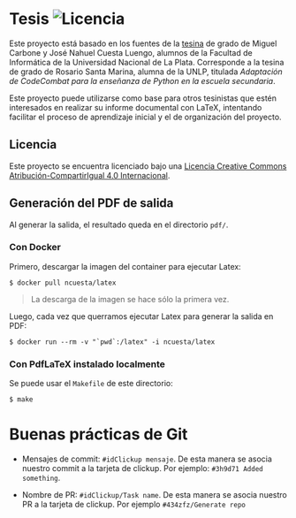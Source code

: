 # Tesis ![Licencia](https://i.creativecommons.org/l/by-sa/4.0/88x31.png)

Este proyecto está basado en los fuentes de la [tesina](https://github.com/ncuesta/tesis)
 de grado de Miguel Carbone y
José Nahuel Cuesta Luengo, alumnos de la Facultad de Informática de la
Universidad Nacional de La Plata. Corresponde a la tesina de grado de Rosario Santa Marina, alumna de la UNLP, titulada *Adaptación de CodeCombat para la enseñanza de Python en la escuela secundaria*.

Este proyecto puede utilizarse como base para otros tesinistas que estén
interesados en realizar su informe documental con LaTeX, intentando facilitar el
proceso de aprendizaje inicial y el de organización del proyecto.

## Licencia

Este proyecto se encuentra licenciado bajo una [Licencia Creative Commons
Atribución-CompartirIgual 4.0 Internacional](http://creativecommons.org/licenses/by-sa/4.0/).

## Generación del PDF de salida

Al generar la salida, el resultado queda en el directorio `pdf/`.

### Con Docker

Primero, descargar la imagen del container para ejecutar Latex:

```console
$ docker pull ncuesta/latex
```

> La descarga de la imagen se hace sólo la primera vez.

Luego, cada vez que querramos ejecutar Latex para generar la salida en PDF:

```console
$ docker run --rm -v "`pwd`:/latex" -i ncuesta/latex
```

### Con PdfLaTeX instalado localmente

Se puede usar el `Makefile` de este directorio:

```console
$ make
```

# Buenas prácticas de Git

- Mensajes de commit: `#idClickup mensaje`. De esta manera se asocia nuestro commit a la tarjeta de clickup. Por ejemplo: `#3h9d71 Added something`.

- Nombre de PR: `#idClickup/Task name`. De esta manera se asocia nuestro PR a la tarjeta de clickup. Por ejemplo `#434zfz/Generate repo`



